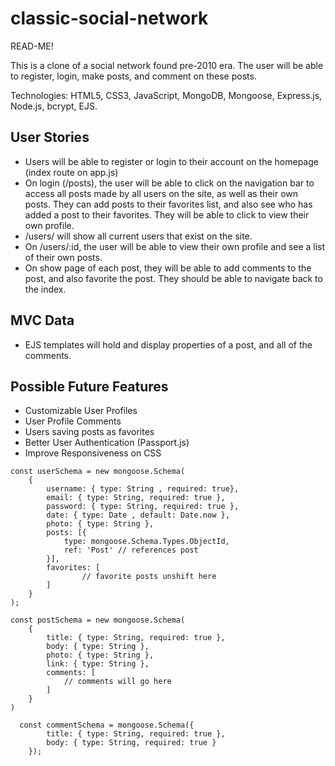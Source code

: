# classic-social-network
READ-ME!

This is a clone of a social network found pre-2010 era. The user will be able to register, login, make posts, and comment on these posts.

Technologies: HTML5, CSS3, JavaScript, MongoDB, Mongoose, Express.js, Node.js, bcrypt, EJS.

## User Stories
* Users will be able to register or login to their account on the homepage (index route on app.js)
* On login (/posts), the user will be able to click on the navigation bar to access all posts made by all users on the site, as well as their own posts. They can add posts to their favorites list, and also see who has added a post to their favorites. They will be able to click to view their own profile. 
* /users/ will show all current users that exist on the site.
* On /users/:id, the user will be able to view their own profile and see a list of their own posts.
* On show page of each post, they will be able to add comments to the post, and also favorite the post. They should be able to navigate back to the index.

## MVC Data
* EJS templates will hold and display properties of a post, and all of the comments.

## Possible Future Features
* Customizable User Profiles
* User Profile Comments
* Users saving posts as favorites
* Better User Authentication (Passport.js)
* Improve Responsiveness on CSS

```
const userSchema = new mongoose.Schema(
    {
        username: { type: String , required: true},
        email: { type: String, required: true },
        password: { type: String, required: true },
        date: { type: Date , default: Date.now },
        photo: { type: String },
        posts: [{ 
            type: mongoose.Schema.Types.ObjectId,
            ref: 'Post' // references post
        }],
        favorites: [ 
                // favorite posts unshift here
        ]
    }
);
```

```
const postSchema = new mongoose.Schema(
    {
        title: { type: String, required: true },
        body: { type: String },
        photo: { type: String },
        link: { type: String },
        comments: [
            // comments will go here
        ]
    }
)
```

```
  const commentSchema = mongoose.Schema({
        title: { type: String, required: true },
        body: { type: String, required: true }
    });
```